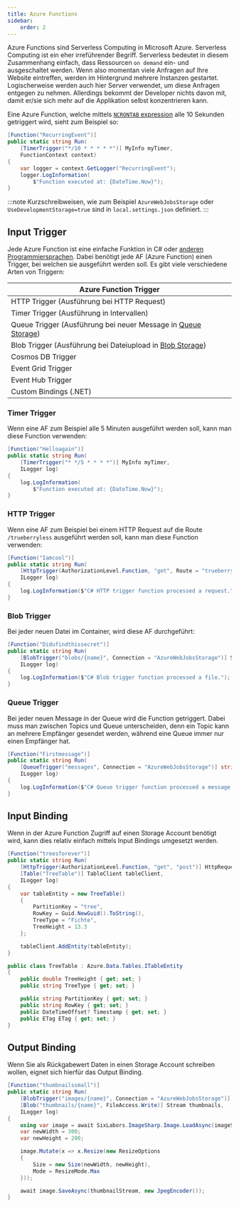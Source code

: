 ```yaml
---
title: Azure Functions
sidebar:
    order: 2
---
```


Azure Functions sind Serverless Computing in Microsoft Azure. Serverless Computing ist ein eher irreführender Begriff. Serverless bedeutet in diesem Zusammenhang einfach, dass Ressourcen `on demand` ein- und ausgeschaltet werden. Wenn also momentan viele Anfragen auf Ihre Website eintreffen, werden im Hintergrund mehrere Instanzen gestartet. Logischerweise werden auch hier Server verwendet, um diese Anfragen entgegen zu nehmen. Allerdings bekommt der Developer nichts davon mit, damit er/sie sich mehr auf die Applikation selbst konzentrieren kann.

Eine Azure Function, welche mittels [`NCRONTAB` expression](https://learn.microsoft.com/en-us/azure/azure-functions/functions-bindings-timer?tabs=python-v2%2Cisolated-process%2Cnodejs-v4&pivots=programming-language-csharp#ncrontab-expressions) alle 10 Sekunden getriggert wird, sieht zum Beispiel so:

```csharp
[Function("RecurringEvent")]
public static string Run(
	[TimerTrigger("*/10 * * * * *")] MyInfo myTimer,
	FunctionContext context)
{
	var logger = context.GetLogger("RecurringEvent");
	logger.LogInformation(
		$"Function executed at: {DateTime.Now}");
}
```

:::note
Kurzschreibweisen, wie zum Beispiel `AzureWebJobsStorage` oder `UseDevelopmentStorage=true` sind in `local.settings.json` definiert.
:::

## Input Trigger

Jede Azure Function ist eine einfache Funktion in C# oder [anderen Programmiersprachen](https://learn.microsoft.com/de-de/azure/azure-functions/supported-languages?tabs=isolated-process%2Cv4&pivots=programming-language-csharp). Dabei benötigt jede AF (Azure Function) einen Trigger, bei welchen sie ausgeführt werden soll. Es gibt viele verschiedene Arten von Triggern:

| Azure Function Trigger                                                                                                    |
| ------------------------------------------------------------------------------------------------------------------------- |
| HTTP Trigger (Ausführung bei HTTP Request)                                                                                |
| Timer Trigger (Ausführung in Intervallen)                                                                                 |
| Queue Trigger (Ausführung bei neuer Message in [Queue Storage](/de/decentralised_systems/storage_account/#queue-storage)) |
| Blob Trigger (Ausführung bei Dateiupload in [Blob Storage](/de/decentralised_systems/storage_account/#blob-storage))      |
| Cosmos DB Trigger                                                                                                         |
| Event Grid Trigger                                                                                                        |
| Event Hub Trigger                                                                                                         |
| Custom Bindings (.NET)                                                                                                    |

### Timer Trigger

Wenn eine AF zum Beispiel alle 5 Minuten ausgeführt werden soll, kann man diese Function verwenden:

```csharp
[Function("Helloagain")]
public static string Run(
	[TimerTrigger("* */5 * * * *")] MyInfo myTimer,
	ILogger log)
{
	log.LogInformation(
		$"Function executed at: {DateTime.Now}");
}
```

### HTTP Trigger

Wenn eine AF zum Beispiel bei einem HTTP Request auf die Route `/trueberryless` ausgeführt werden soll, kann man diese Function verwenden:

```csharp
[Function("Iamcool")]
public static string Run(
	[HttpTrigger(AuthorizationLevel.Function, "get", Route = "trueberryless")] HttpRequest req,
	ILogger log)
{
    log.LogInformation($"C# HTTP trigger function processed a request.");
}
```

### Blob Trigger

Bei jeder neuen Datei im Container, wird diese AF durchgeführt:

```csharp
[Function("Didufindthissecret")]
public static string Run(
	[BlobTrigger("blobs/{name}", Connection = "AzureWebJobsStorage")] Stream imageStream,
	ILogger log)
{
    log.LogInformation($"C# Blob trigger function processed a file.");
}
```

### Queue Trigger

Bei jeder neuen Message in der Queue wird die Function getriggert. Dabei muss man zwischen Topics und Queue unterscheiden, denn ein Topic kann an mehrere Empfänger gesendet werden, während eine Queue immer nur einen Empfänger hat.

```csharp
[Function("Firstmessage")]
public static string Run(
	[QueueTrigger("messages", Connection = "AzureWebJobsStorage")] string jsonString
	ILogger log)
{
    log.LogInformation($"C# Queue trigger function processed a message.");
}
```

## Input Binding

Wenn in der Azure Function Zugriff auf einen Storage Account benötigt wird, kann dies relativ einfach mittels Input Bindings umgesetzt werden.

```csharp
[Function("treesforever")]
public static string Run(
	[HttpTrigger(AuthorizationLevel.Function, "get", "post")] HttpRequest req,
    [Table("TreeTable")] TableClient tableClient,
	ILogger log)
{
    var tableEntity = new TreeTable()
    {
        PartitionKey = "tree",
        RowKey = Guid.NewGuid().ToString(),
        TreeType = "Fichte",
        TreeHeight = 13.3
    };

    tableClient.AddEntity(tableEntity);
}

public class TreeTable : Azure.Data.Tables.ITableEntity
{
    public double TreeHeight { get; set; }
    public string TreeType { get; set; }

    public string PartitionKey { get; set; }
    public string RowKey { get; set; }
    public DateTimeOffset? Timestamp { get; set; }
    public ETag ETag { get; set; }
}
```

## Output Binding

Wenn Sie als Rückgabewert Daten in einen Storage Account schreiben wollen, eignet sich hierfür das Output Binding.

```csharp
[Function("thumbnailssmall")]
public static string Run(
    [BlobTrigger("images/{name}", Connection = "AzureWebJobsStorage")] Stream imageStream,
    [Blob("thumbnails/{name}", FileAccess.Write)] Stream thumbnails,
	ILogger log)
{
    using var image = await SixLabors.ImageSharp.Image.LoadAsync(imageStream);
    var newWidth = 300;
    var newHeight = 200;

    image.Mutate(x => x.Resize(new ResizeOptions
    {
        Size = new Size(newWidth, newHeight),
        Mode = ResizeMode.Max
    }));

    await image.SaveAsync(thumbnailStream, new JpegEncoder());
}
```
